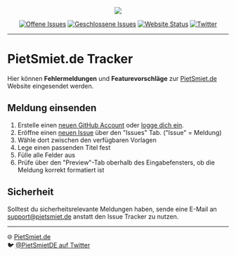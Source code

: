 <p align="center"><img src="https://www.pietsmiet.de/storage/images/static/icons/default-64.png"></p>

<p align="center">
<a href="https://github.com/pietsmietde/Bugs/issues?q=is%3Aopen+is%3Aissue"><img src="https://img.shields.io/github/issues-raw/pietsmietde/Bugs.svg?label=Offen" alt="Offene Issues"></a>
<a href="https://github.com/pietsmietde/Bugs/issues?q=is%3Aissue+is%3Aclosed"><img src="https://img.shields.io/github/issues-closed-raw/pietsmietde/Bugs.svg?label=Geschlossen" alt="Geschlossene Issues"></a>
<a href="https://www.pietsmiet.de"><img src="https://img.shields.io/website/https/www.pietsmiet.de.svg?down_message=offline&label=Website&up_message=online" alt="Website Status"></a>
<a href="https://twitter.com/PietSmietde"><img src="https://img.shields.io/twitter/follow/PietSmietde.svg?label=PietSmietde&style=social" alt="Twitter"></a>
</p>

---

# PietSmiet.de Tracker

Hier können **Fehlermeldungen** und **Featurevorschläge** zur [PietSmiet.de](https://www.pietsmiet.de) Website eingesendet werden.

## Meldung einsenden

1. Erstelle einen [neuen GitHub Account](https://github.com/join) oder [logge dich ein](https://github.com/login?return_to=%2Fpietsmietde%2FBugs).
2. Eröffne einen [neuen Issue](https://github.com/pietsmietde/Bugs/issues/new/choose) über den "Issues" Tab. ("Issue" = Meldung)
3. Wähle dort zwischen den verfügbaren Vorlagen
4. Lege einen passenden Titel fest
5. Fülle alle Felder aus
6. Prüfe über den "Preview"-Tab oberhalb des Eingabefensters, ob die Meldung korrekt formatiert ist

## Sicherheit

Solltest du sicherheitsrelevante Meldungen haben, sende eine E-Mail an [support@pietsmiet.de](support@pietsmiet.de) anstatt den Issue Tracker zu nutzen.

----

🌐 [PietSmiet.de](https://pietsmiet.de)    
🐦 [@PietSmietDE auf Twitter](https://twitter.com/pietsmietde)
